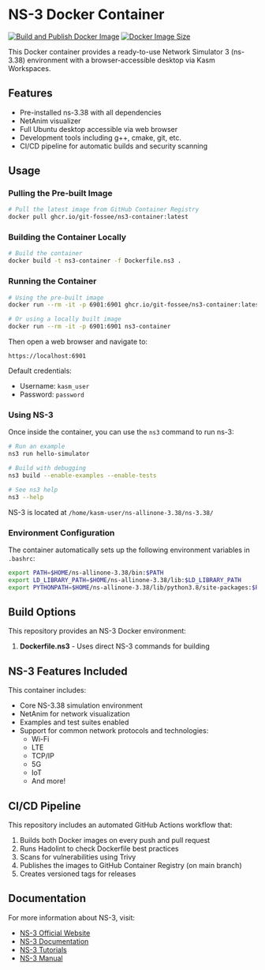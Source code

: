 # NS-3 Docker Container

[![Build and Publish Docker Image](https://github.com/git-fossee/ns3-docker/actions/workflows/docker-build.yml/badge.svg)](https://github.com/git-fossee/ns3-docker/actions/workflows/docker-build.yml)
[![Docker Image Size](https://img.shields.io/docker/image-size/git-fossee/ns3-container?logo=docker)](https://github.com/git-fossee/ns3-docker/pkgs/container/ns3-container)

This Docker container provides a ready-to-use Network Simulator 3 (ns-3.38) environment with a browser-accessible desktop via Kasm Workspaces.

## Features

- Pre-installed ns-3.38 with all dependencies
- NetAnim visualizer
- Full Ubuntu desktop accessible via web browser
- Development tools including g++, cmake, git, etc.
- CI/CD pipeline for automatic builds and security scanning

## Usage

### Pulling the Pre-built Image

```bash
# Pull the latest image from GitHub Container Registry
docker pull ghcr.io/git-fossee/ns3-container:latest
```

### Building the Container Locally

```bash
# Build the container
docker build -t ns3-container -f Dockerfile.ns3 .
```

### Running the Container

```bash
# Using the pre-built image
docker run --rm -it -p 6901:6901 ghcr.io/git-fossee/ns3-container:latest

# Or using a locally built image
docker run --rm -it -p 6901:6901 ns3-container
```

Then open a web browser and navigate to:
```
https://localhost:6901
```

Default credentials:
- Username: `kasm_user`
- Password: `password`

### Using NS-3

Once inside the container, you can use the `ns3` command to run ns-3:

```bash
# Run an example
ns3 run hello-simulator

# Build with debugging
ns3 build --enable-examples --enable-tests

# See ns3 help
ns3 --help
```

NS-3 is located at `/home/kasm-user/ns-allinone-3.38/ns-3.38/`

### Environment Configuration

The container automatically sets up the following environment variables in `.bashrc`:
```bash
export PATH=$HOME/ns-allinone-3.38/bin:$PATH
export LD_LIBRARY_PATH=$HOME/ns-allinone-3.38/lib:$LD_LIBRARY_PATH
export PYTHONPATH=$HOME/ns-allinone-3.38/lib/python3.8/site-packages:$PYTHONPATH
```

## Build Options

This repository provides an NS-3 Docker environment:

1. **Dockerfile.ns3** - Uses direct NS-3 commands for building

## NS-3 Features Included

This container includes:

- Core NS-3.38 simulation environment
- NetAnim for network visualization
- Examples and test suites enabled
- Support for common network protocols and technologies:
  - Wi-Fi
  - LTE
  - TCP/IP
  - 5G
  - IoT
  - And more!

## CI/CD Pipeline

This repository includes an automated GitHub Actions workflow that:

1. Builds both Docker images on every push and pull request
2. Runs Hadolint to check Dockerfile best practices
3. Scans for vulnerabilities using Trivy
4. Publishes the images to GitHub Container Registry (on main branch)
5. Creates versioned tags for releases

## Documentation

For more information about NS-3, visit:
- [NS-3 Official Website](https://www.nsnam.org/)
- [NS-3 Documentation](https://www.nsnam.org/documentation/)
- [NS-3 Tutorials](https://www.nsnam.org/docs/tutorial/html/)
- [NS-3 Manual](https://www.nsnam.org/docs/manual/html/) 